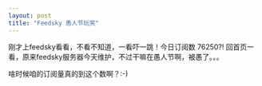```yaml
---
layout: post
title: "Feedsky 愚人节玩笑"
---
```


刚才上feedsky看看，不看不知道，一看吓一跳！今日订阅数 76250?! 回首页一看，原来feedsky服务器今天维护，不过干嘛在愚人节啊，被愚了。。。

啥时候咱的订阅量真的到这个数啊？:-)

